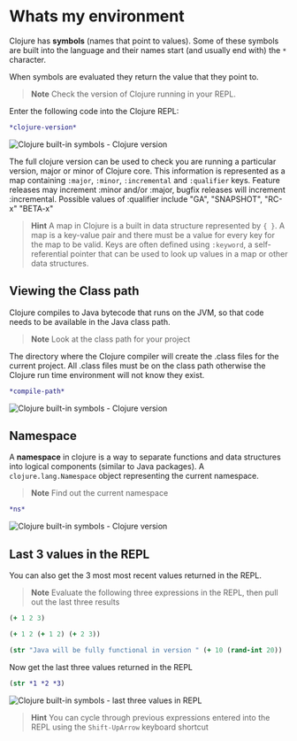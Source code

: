 # Whats my environment

  Clojure has **symbols** (names that point to values).  Some of these symbols are built into the language and their names start (and usually end with) the `*` character.

  When symbols are evaluated they return the value that they point to.

> **Note** Check the version of Clojure running in your REPL.

  Enter the following code into the Clojure REPL:

```clojure
*clojure-version*
```

![Clojure built-in symbols - Clojure version](../images/clojure-lein-repl-symbols-clojure-version.png)

  The full clojure version can be used to check you are running a particular version, major or minor of Clojure core.  This information is represented as a map containing `:major`, `:minor`, `:incremental` and `:qualifier` keys.    Feature releases may increment :minor and/or :major, bugfix releases will increment :incremental.  Possible values of :qualifier include "GA", "SNAPSHOT", "RC-x" "BETA-x"

> **Hint** A map in Clojure is a built in data structure represented by `{ }`. A map is a key-value pair and there must be a value for every key for the map to be valid.  Keys are often defined using `:keyword`, a self-referential pointer that can be used to look up values in a map or other data structures.

## Viewing the Class path

  Clojure compiles to Java bytecode that runs on the JVM, so that code needs to be available in the Java class path.

> **Note** Look at the class path for your project

  The directory where the Clojure compiler will create the .class files for the current project.  All .class files must be on the class path otherwise the Clojure run time environment will not know they exist.

```clojure
*compile-path*
```

![Clojure built-in symbols - Clojure version](../images/clojure-lein-repl-symbols-compile-path.png)

## Namespace

  A **namespace** in clojure is a way to separate functions and data structures into logical components (similar to Java packages).  A `clojure.lang.Namespace` object representing the current namespace.

> **Note** Find out the current namespace

```clojure
*ns*
```

![Clojure built-in symbols - Clojure version](../images/clojure-lein-repl-symbols-namespace.png)

## Last 3 values in the REPL

  You can also get the 3 most most recent values returned in the REPL.

> **Note** Evaluate the following three expressions in the REPL, then pull out the last three results

```clojure
(+ 1 2 3)

(+ 1 2 (+ 1 2) (+ 2 3))

(str "Java will be fully functional in version " (+ 10 (rand-int 20))
```

  Now get the last three values returned in the REPL

```clojure
(str *1 *2 *3)
```

![Clojure built-in symbols - last three values in REPL](../images/clojure-lein-repl-symbols-last-3-values.png)

> **Hint** You can cycle through previous expressions entered into the REPL using the `Shift-UpArrow` keyboard shortcut
